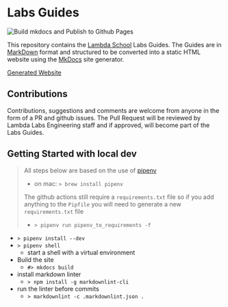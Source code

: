 # Labs Guides

![Build mkdocs and Publish to Github Pages](https://github.com/Lambda-School-Labs/labs-guides/workflows/Build%20mkdocs%20and%20Publish%20to%20Github%20Pages/badge.svg?branch=master)

This repository contains the [Lambda School](https://lambdaschool.com/) Labs
Guides. The Guides are in [MarkDown](https://daringfireball.net/projects/markdown/)
format and structured to be converted into a static HTML website using the [MkDocs](https://www.mkdocs.org/)
site generator.

[Generated Website](https://lambda-school-labs.github.io/labs-guides/)

## Contributions

Contributions, suggestions and comments are welcome from anyone in the form of a
PR and github issues. The Pull Request will be reviewed by Lambda Labs
Engineering staff and if approved, will become part of the Labs Guides.

## Getting Started with local dev

> All steps below are based on the use of [pipenv](https://pipenv.kennethreitz.org/en/latest/)
>
>- on mac: `> brew install pipenv`
>
> The github actions still require a `requirements.txt` file so if you add
> anything to the `Pipfile` you will need to generate a new `requirements.txt` file
>
>- `> pipenv run pipenv_to_requirements -f`

- `> pipenv install --dev`
- `> pipenv shell`
    - start a shell with a virtual environment
- Build the site
    - `#> mkdocs build`
- install markdown linter
    - `> npm install -g markdownlint-cli`
- run the linter before commits
    - `> markdownlint -c .markdownlint.json .`
